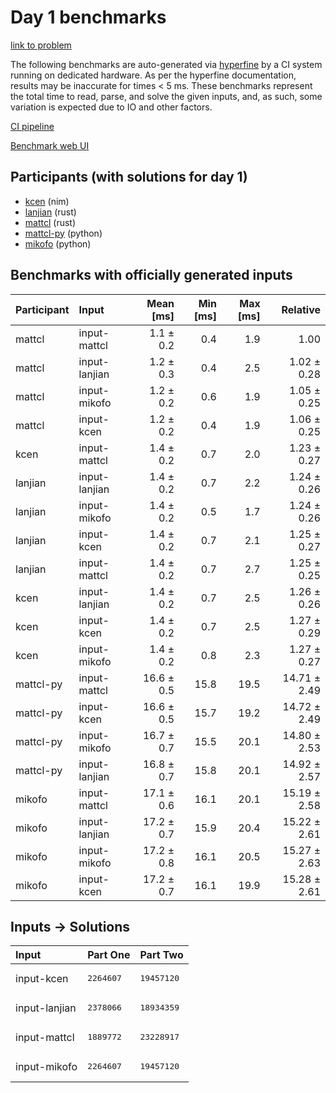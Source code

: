 # Day 1 benchmarks

[link to problem](https://adventofcode.com/2024/day/1)

The following benchmarks are auto-generated via
[hyperfine](https://github.com/sharkdp/hyperfine) by a CI system running on
dedicated hardware. As per the hyperfine documentation, results may be
inaccurate for times < 5 ms. These benchmarks represent the total time to read,
parse, and solve the given inputs, and, as such, some variation is expected due
to IO and other factors.

[CI pipeline](http://ci.papercode.net:8080/teams/main/pipelines/aoc2024)

[Benchmark web UI](https://aoc.ancalagon.black)


## Participants (with solutions for day 1)

- [kcen](https://github.com/kcen/aoc2024) (nim)
- [lanjian](https://github.com/lanjian/aoc-2024) (rust)
- [mattcl](https://github.com/mattcl/aoc2024) (rust)
- [mattcl-py](https://github.com/mattcl/aoc2024-py) (python)
- [mikofo](https://github.com/mikofo/aoc2024) (python)


## Benchmarks with officially generated inputs

| Participant | Input | Mean [ms] | Min [ms] | Max [ms] | Relative |
|:---|:---|---:|---:|---:|---:|
| mattcl | input-mattcl | 1.1 ± 0.2 | 0.4 | 1.9 | 1.00 |
| mattcl | input-lanjian | 1.2 ± 0.3 | 0.4 | 2.5 | 1.02 ± 0.28 |
| mattcl | input-mikofo | 1.2 ± 0.2 | 0.6 | 1.9 | 1.05 ± 0.25 |
| mattcl | input-kcen | 1.2 ± 0.2 | 0.4 | 1.9 | 1.06 ± 0.25 |
| kcen | input-mattcl | 1.4 ± 0.2 | 0.7 | 2.0 | 1.23 ± 0.27 |
| lanjian | input-lanjian | 1.4 ± 0.2 | 0.7 | 2.2 | 1.24 ± 0.26 |
| lanjian | input-mikofo | 1.4 ± 0.2 | 0.5 | 1.7 | 1.24 ± 0.26 |
| lanjian | input-kcen | 1.4 ± 0.2 | 0.7 | 2.1 | 1.25 ± 0.27 |
| lanjian | input-mattcl | 1.4 ± 0.2 | 0.7 | 2.7 | 1.25 ± 0.25 |
| kcen | input-lanjian | 1.4 ± 0.2 | 0.7 | 2.5 | 1.26 ± 0.26 |
| kcen | input-kcen | 1.4 ± 0.2 | 0.7 | 2.5 | 1.27 ± 0.29 |
| kcen | input-mikofo | 1.4 ± 0.2 | 0.8 | 2.3 | 1.27 ± 0.27 |
| mattcl-py | input-mattcl | 16.6 ± 0.5 | 15.8 | 19.5 | 14.71 ± 2.49 |
| mattcl-py | input-kcen | 16.6 ± 0.5 | 15.7 | 19.2 | 14.72 ± 2.49 |
| mattcl-py | input-mikofo | 16.7 ± 0.7 | 15.5 | 20.1 | 14.80 ± 2.53 |
| mattcl-py | input-lanjian | 16.8 ± 0.7 | 15.8 | 20.1 | 14.92 ± 2.57 |
| mikofo | input-mattcl | 17.1 ± 0.6 | 16.1 | 20.1 | 15.19 ± 2.58 |
| mikofo | input-lanjian | 17.2 ± 0.7 | 15.9 | 20.4 | 15.22 ± 2.61 |
| mikofo | input-mikofo | 17.2 ± 0.8 | 16.1 | 20.5 | 15.27 ± 2.63 |
| mikofo | input-kcen | 17.2 ± 0.7 | 16.1 | 19.9 | 15.28 ± 2.61 |


## Inputs -> Solutions

| Input | Part One | Part Two |
|:---|:---|:---|
|input-kcen|<pre>2264607</pre>|<pre>19457120</pre>|
|input-lanjian|<pre>2378066</pre>|<pre>18934359</pre>|
|input-mattcl|<pre>1889772</pre>|<pre>23228917</pre>|
|input-mikofo|<pre>2264607</pre>|<pre>19457120</pre>|